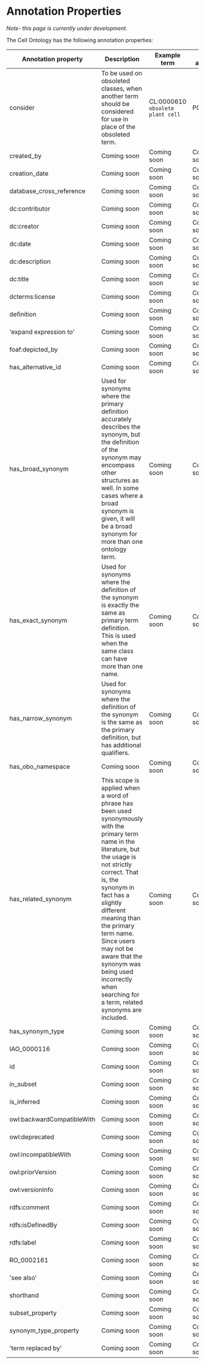 # Annotation Properties

_Note- this page is currently under development._

The Cell Ontology has the following annotation properties:

Annotation property	| 	Description	|	Example term	|	Example annotation
-- | -- | -- | --
consider	|	To be used on obsoleted classes, when another term should be considered for use in place of the obsoleted term.	|	CL:0000610 `obsolete plant cell`	|	PO:0009002
created_by	|	Coming soon	|	Coming soon	|	Coming soon
creation_date	|	Coming soon	|	Coming soon	|	Coming soon
database_cross_reference	|	Coming soon	|	Coming soon	|	Coming soon
dc:contributor	|	Coming soon	|	Coming soon	|	Coming soon
dc:creator	|	Coming soon	|	Coming soon	|	Coming soon
dc:date	|	Coming soon	|	Coming soon	|	Coming soon
dc:description	|	Coming soon	|	Coming soon	|	Coming soon
dc:title	|	Coming soon	|	Coming soon	|	Coming soon
dcterms:license	|	Coming soon	|	Coming soon	|	Coming soon
definition	|	Coming soon	|	Coming soon	|	Coming soon
'expand expression to'	|	Coming soon	|	Coming soon	|	Coming soon
foaf:depicted_by	|	Coming soon	|	Coming soon	|	Coming soon
has_alternative_id	|	Coming soon	|	Coming soon	|	Coming soon
has_broad_synonym	|	Used for synonyms where the primary definition accurately describes the synonym, but the definition of the synonym may encompass other structures as well. In some cases where a broad synonym is given, it will be a broad synonym for more than one ontology term.	|	Coming soon	|	Coming soon
has_exact_synonym	|	Used for synonyms where the definition of the synonym is exactly the same as primary term definition. This is used when the same class can have more than one name. 	|	Coming soon	|	Coming soon
has_narrow_synonym	|	Used for synonyms where the definition of the synonym is the same as the primary definition, but has additional qualifiers. 	|	Coming soon	|	Coming soon
has_obo_namespace	|	Coming soon	|	Coming soon	|	Coming soon
has_related_synonym	|	This scope is applied when a word of phrase has been used synonymously with the primary term name in the literature, but the usage is not strictly correct. That is, the synonym in fact has a slightly different meaning than the primary term name. Since users may not be aware that the synonym was being used incorrectly when searching for a term, related synonyms are included.	|	Coming soon	|	Coming soon
has_synonym_type	|	Coming soon	|	Coming soon	|	Coming soon
IAO_0000116	|	Coming soon	|	Coming soon	|	Coming soon
id	|	Coming soon	|	Coming soon	|	Coming soon
in_subset	|	Coming soon	|	Coming soon	|	Coming soon
is_inferred	|	Coming soon	|	Coming soon	|	Coming soon
owl:backwardCompatibleWith	|	Coming soon	|	Coming soon	|	Coming soon
owl:deprecated	|	Coming soon	|	Coming soon	|	Coming soon
owl:incompatibleWith	|	Coming soon	|	Coming soon	|	Coming soon
owl:priorVersion	|	Coming soon	|	Coming soon	|	Coming soon
owl:versionInfo	|	Coming soon	|	Coming soon	|	Coming soon
rdfs:comment	|	Coming soon	|	Coming soon	|	Coming soon
rdfs:isDefinedBy	|	Coming soon	|	Coming soon	|	Coming soon
rdfs:label	|	Coming soon	|	Coming soon	|	Coming soon
RO_0002161	|	Coming soon	|	Coming soon	|	Coming soon
'see also'	|	Coming soon	|	Coming soon	|	Coming soon
shorthand	|	Coming soon	|	Coming soon	|	Coming soon
subset_property	|	Coming soon	|	Coming soon	|	Coming soon
synonym_type_property	|	Coming soon	|	Coming soon	|	Coming soon
'term replaced by'	|	Coming soon	|	Coming soon	|	Coming soon
